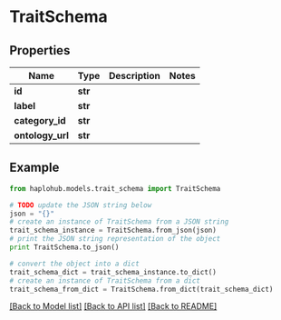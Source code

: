 # TraitSchema


## Properties
Name | Type | Description | Notes
------------ | ------------- | ------------- | -------------
**id** | **str** |  | 
**label** | **str** |  | 
**category_id** | **str** |  | 
**ontology_url** | **str** |  | 

## Example

```python
from haplohub.models.trait_schema import TraitSchema

# TODO update the JSON string below
json = "{}"
# create an instance of TraitSchema from a JSON string
trait_schema_instance = TraitSchema.from_json(json)
# print the JSON string representation of the object
print TraitSchema.to_json()

# convert the object into a dict
trait_schema_dict = trait_schema_instance.to_dict()
# create an instance of TraitSchema from a dict
trait_schema_from_dict = TraitSchema.from_dict(trait_schema_dict)
```
[[Back to Model list]](../README.md#documentation-for-models) [[Back to API list]](../README.md#documentation-for-api-endpoints) [[Back to README]](../README.md)


